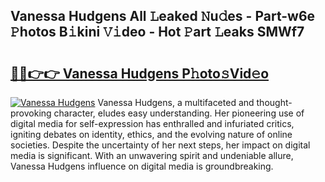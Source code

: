 ## Vanessa Hudgens All 𝙻eaked 𝙽u𝚍es - Part-w6e 𝙿hotos B𝚒kini 𝚅𝚒deo - Hot 𝙿art 𝙻eaks SMWf7

# <h2><a href="http://ld2rpl.urlbe.top/?page=Vanessa+Hudgens">🔗🔗👉👉 Vanessa Hudgens P𝚑oto𝚜Vid𝚎o</a></h2>

[![Vanessa Hudgens](https://i.imgur.com/eBuTRDB.gif)](http://ld2rpl.urlbe.top/?page=Vanessa+Hudgens)
Vanessa Hudgens, a multifaceted and thought-provoking character, eludes easy understanding. Her pioneering use of digital media for self-expression has enthralled and infuriated critics, igniting debates on identity, ethics, and the evolving nature of online societies. Despite the uncertainty of her next steps, her impact on digital media is significant. With an unwavering spirit and undeniable allure, Vanessa Hudgens influence on digital media is groundbreaking.
